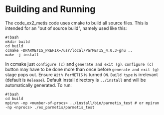 # Building and Running #

The code_ex2_metis code uses cmake to build all source files. This is intended for an "out of source build", namely used like this:

```
#!bash
mkdir build
cd build
ccmake -DPARMETIS_PREFIX=/usr/local/ParMETIS_4.0.3-gnu ..
make -j install
```
In ccmake just `configure (c)` and `generate and exit (g)`. `configure (c)` button may have to be done more than once before `generate and exit (g)` stage pops out. Ensure `With ParMETIS` is turned `ON`. `Build type` is irrelevant (default is `Release`). Default install directory is `../install` and will be automatically generated. To run:

```
#!bash
cd build
mpirun -np <number-of-procs> ../install/bin/parmetis_test # or mpirun -np <nprocs> ./ex_parmetis/parmetis_test
```
